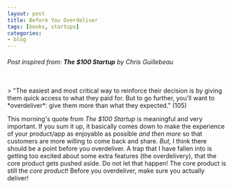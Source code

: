 ```yaml
---
layout: post
title: Before You Overdeliver
tags: [books, startups]
categories:
- blog
---
```


###### Post inspired from: **The $100 Startup** by Chris Guillebeau
<br />
> "The easiest and most critical way to reinforce their decision is by giving them quick access to what they paid for. But to go further, you'll want to *overdeliver*: give them more than what they expected." (105)

This morning's quote from *The $100 Startup* is meaningful and very important. If you sum it up, it basically comes down to make the experience of your product/app as enjoyable as possible *and then more* so that customers are more willing to come back and share. *But*, I think there should be a point before you overdeliver. A trap that I have fallen into is getting too excited about some extra features (the overdelivery), that the core product gets pushed aside. Do not let that happen! The core product is still the *core product*! Before you overdeliver, make sure you actually deliver!